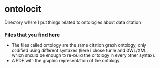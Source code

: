 # ontolocit
Directory where I put things related to ontologies about data citation

### Files that you find here
* The files called ontology are the same citation graph ontology, only codified using different syntaxes (here I chose turtle and OWL/XML, which should be enough to re-build the ontology in every other syntax).
* A PDF with the graphic representation of the ontology.
